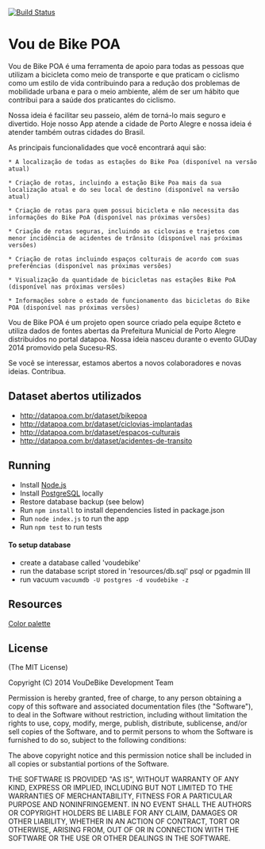 [![Build Status](https://secure.travis-ci.org/umovers/voudebike.png?branch=master)](http://travis-ci.org/umovers/voudebike)

# Vou de Bike POA

Vou de Bike POA é uma ferramenta de apoio para todas as pessoas que utilizam a bicicleta como meio de transporte e que praticam o ciclismo como um estilo de vida contribuindo para a redução dos problemas de mobilidade urbana e para o meio ambiente, além de ser um hábito que contribui para a saúde dos praticantes do ciclismo.
 
Nossa ideia é facilitar seu passeio, além de torná-lo mais seguro e divertido. Hoje nosso App atende a cidade de Porto Alegre e nossa ideia é atender também outras cidades do Brasil.

As principais funcionalidades que você encontrará aqui são:
 
 	* A localização de todas as estações do Bike Poa (disponível na versão atual)
 
 	* Criação de rotas, incluindo a estação Bike Poa mais da sua localização atual e do seu local de destino (disponível na versão atual)
 
 	* Criação de rotas para quem possui bicicleta e não necessita das informações do Bike PoA (disponível nas próximas versões)
 
 	* Criação de rotas seguras, incluindo as ciclovias e trajetos com menor incidência de acidentes de trânsito (disponível nas próximas versões)
 
 	* Criação de rotas incluindo espaços colturais de acordo com suas preferências (disponível nas próximas versões)
 
	* Visualização da quantidade de bicicletas nas estações Bike PoA (disponível nas próximas versões)
 
 	* Informações sobre o estado de funcionamento das bicicletas do Bike POA (disponível nas próximas versões)

Vou de Bike POA é um projeto open source criado pela equipe 8cteto e utiliza dados de fontes abertas da Prefeitura Municial de Porto Alegre distribuidos no portal datapoa. Nossa ideia nasceu durante o evento GUDay 2014 promovido pela Sucesu-RS.

Se você se interessar, estamos abertos a novos colaboradores e novas ideias. Contribua.


## Dataset abertos utilizados
* http://datapoa.com.br/dataset/bikepoa
* http://datapoa.com.br/dataset/ciclovias-implantadas
* http://datapoa.com.br/dataset/espacos-culturais
* http://datapoa.com.br/dataset/acidentes-de-transito

## Running
* Install [Node.js](http://nodejs.org/)
* Install [PostgreSQL](http://www.postgresql.org/) locally
* Restore database backup (see below)
* Run `npm install` to install dependencies listed in package.json
* Run `node index.js` to run the app
* Run `npm test` to run tests

#### To setup database
* create a database called 'voudebike'
* run the database script stored in 'resources/db.sql' psql or pgadmin III
* run vacuum `vacuumdb -U postgres -d voudebike -z`

## Resources
[Color palette](http://www.colourlovers.com/palette/155071/Rei_Ayanami)


## License
(The MIT License)

Copyright (C) 2014 VouDeBike Development Team

Permission is hereby granted, free of charge, to any person obtaining a copy of this software and associated documentation files (the "Software"), to deal in the Software without restriction, including without limitation the rights to use, copy, modify, merge, publish, distribute, sublicense, and/or sell copies of the Software, and to permit persons to whom the Software is furnished to do so, subject to the following conditions:

The above copyright notice and this permission notice shall be included in all copies or substantial portions of the Software.

THE SOFTWARE IS PROVIDED "AS IS", WITHOUT WARRANTY OF ANY KIND, EXPRESS OR IMPLIED, INCLUDING BUT NOT LIMITED TO THE WARRANTIES OF MERCHANTABILITY, FITNESS FOR A PARTICULAR PURPOSE AND NONINFRINGEMENT. IN NO EVENT SHALL THE AUTHORS OR COPYRIGHT HOLDERS BE LIABLE FOR ANY CLAIM, DAMAGES OR OTHER LIABILITY, WHETHER IN AN ACTION OF CONTRACT, TORT OR OTHERWISE, ARISING FROM, OUT OF OR IN CONNECTION WITH THE SOFTWARE OR THE USE OR OTHER DEALINGS IN THE SOFTWARE.